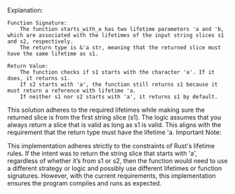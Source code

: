 Explanation:

    Function Signature:
        The function starts_with_a has two lifetime parameters 'a and 'b, which are associated with the lifetimes of the input string slices s1 and s2, respectively.
        The return type is &'a str, meaning that the returned slice must have the same lifetime as s1.

    Return Value:
        The function checks if s1 starts with the character 'a'. If it does, it returns s1.
        If s2 starts with 'a', the function still returns s1 because it must return a reference with lifetime 'a.
        If neither s1 nor s2 starts with 'a', it returns s1 by default.

This solution adheres to the required lifetimes while making sure the returned slice is from the first string slice (s1). The logic assumes that you always return a slice that is valid as long as s1 is valid. This aligns with the requirement that the return type must have the lifetime 'a.
Important Note:

This implementation adheres strictly to the constraints of Rust's lifetime rules. If the intent was to return the string slice that starts with 'a', regardless of whether it’s from s1 or s2, then the function would need to use a different strategy or logic and possibly use different lifetimes or function signatures. However, with the current requirements, this implementation ensures the program compiles and runs as expected.

